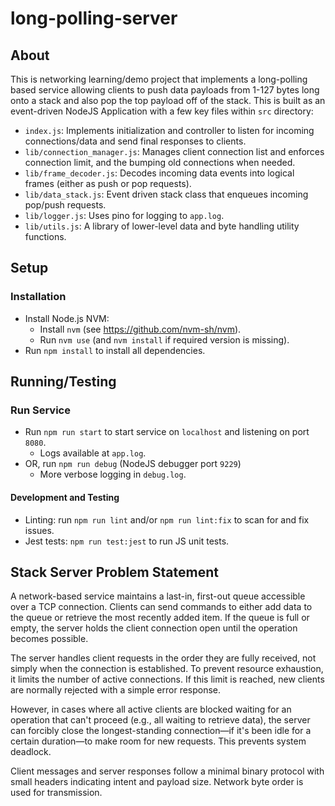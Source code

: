 # long-polling-server

## About
This is networking learning/demo project that implements a long-polling based service allowing clients to push data payloads from 1-127 bytes long onto a stack and also pop the top payload off of the stack. This is built as an event-driven NodeJS Application with a few key files within `src` directory:
- `index.js`: Implements initialization and controller to listen for incoming connections/data and send final responses to clients.
- `lib/connection_manager.js`: Manages client connection list and enforces connection limit, and the bumping old connections when needed.
- `lib/frame_decoder.js`: Decodes incoming data events into logical frames (either as push or pop requests).
- `lib/data_stack.js`: Event driven stack class that enqueues incoming pop/push requests.
- `lib/logger.js`: Uses pino for logging to `app.log`.
- `lib/utils.js`: A library of lower-level data and byte handling utility functions.

## Setup
### Installation
- Install Node.js NVM:
    - Install `nvm` (see https://github.com/nvm-sh/nvm).
    - Run `nvm use` (and `nvm install` if required version is missing).
- Run `npm install` to install all dependencies.

## Running/Testing
### Run Service
- Run `npm run start` to start service on `localhost` and listening on port `8080`.
    - Logs available at `app.log`.
- OR, run `npm run debug` (NodeJS debugger port `9229`)
    - More verbose logging in `debug.log`.

#### Development and Testing
- Linting: run `npm run lint` and/or `npm run lint:fix` to scan for and fix issues.
- Jest tests: `npm run test:jest` to run JS unit tests.


## Stack Server Problem Statement
A network-based service maintains a last-in, first-out queue accessible over a TCP connection. Clients can send commands to either add data to the queue or retrieve the most recently added item. If the queue is full or empty, the server holds the client connection open until the operation becomes possible.

The server handles client requests in the order they are fully received, not simply when the connection is established. To prevent resource exhaustion, it limits the number of active connections. If this limit is reached, new clients are normally rejected with a simple error response.

However, in cases where all active clients are blocked waiting for an operation that can't proceed (e.g., all waiting to retrieve data), the server can forcibly close the longest-standing connection—if it's been idle for a certain duration—to make room for new requests. This prevents system deadlock.

Client messages and server responses follow a minimal binary protocol with small headers indicating intent and payload size. Network byte order is used for transmission.
